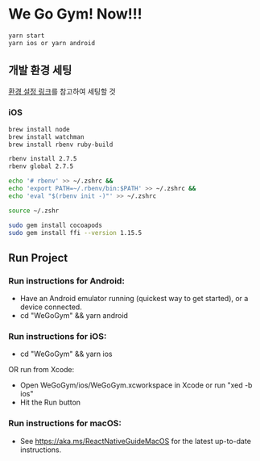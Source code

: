 # We Go Gym! Now!!!

```bash
yarn start
yarn ios or yarn android
```
## 개발 환경 세팅
[환경 설정 링크](https://reactnative.dev/docs/environment-setup)를 참고하여 세팅할 것

### iOS
```bash
brew install node
brew install watchman
brew install rbenv ruby-build

rbenv install 2.7.5
rbenv global 2.7.5

echo '# rbenv' >> ~/.zshrc &&
echo 'export PATH=~/.rbenv/bin:$PATH' >> ~/.zshrc &&
echo 'eval "$(rbenv init -)"' >> ~/.zshrc

source ~/.zshr

sudo gem install cocoapods
sudo gem install ffi --version 1.15.5
```

## Run Project
### Run instructions for Android:
- Have an Android emulator running (quickest way to get started), or a device connected.
- cd "WeGoGym" && yarn android

### Run instructions for iOS:
- cd "WeGoGym" && yarn ios

OR run from Xcode:

- Open WeGoGym/ios/WeGoGym.xcworkspace in Xcode or run "xed -b ios"
- Hit the Run button
    
### Run instructions for macOS:
- See https://aka.ms/ReactNativeGuideMacOS for the latest up-to-date instructions.
